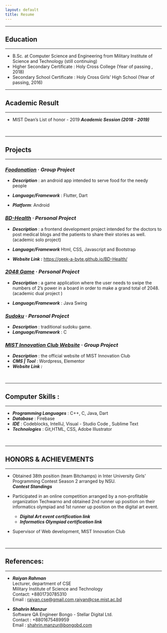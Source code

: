 ```yaml
---
layout: default
title: Resume
---
```


---

## Education

---

- B.Sc. at Computer Science and Engineering from Military Institute of Science and Technology (still continuing)
- Higher Secondary Certificate : Holy Cross College (Year of passing , 2018)
- Secondary School Certificate : Holy Cross Girls’ High School (Year of passing, 2016)

---

## Academic Result

---

- MIST Dean’s List of honor - 2019
  **_Academic Session (2018 - 2019)_**

<br/>

---

## Projects

---

### **_[Foodonation](https://github.com/Geek-a-Byte/Foodonation)_** &middot; **_Group Project_**

- **_Description_** :
  an android app intended to serve food for the needy people

- **_Language/Framework_** :
  Flutter, Dart

- **_Platform_**: Android

### **_[BD-Health](https://github.com/Geek-a-Byte/BD-Health)_** &middot; **_Personal Project_**

- **_Description_** :
  a frontend development project intended for the doctors to post medical blogs
  and the patients to share their stories as
  well. (academic solo project)

- **_Language/Framework_**
  Html, CSS, Javascript and Bootstrap
- **_Website Link :_** https://geek-a-byte.github.io/BD-Health/

### **_[2048 Game](https://github.com/Geek-a-Byte/Game2048)_** &middot; **_Personal Project_**

- **_Description_** : a game application where the user needs to swipe the numbers of 2’s power in a board in order to make a grand total of 2048. (academic dual project )

- **_Language/Framework_** : Java Swing

### **_[Sudoku](https://github.com/Geek-a-Byte/Sudoku)_** &middot; **_Personal Project_**

- **_Description_** : traditional sudoku game.
- **_Language/Framework_** : C

### **_[MIST Innovation Club Website](https://github.com/Geek-a-Byte/Sudoku)_** &middot; **_Group Project_**

- **_Description_** : the official website of MIST Innovation Club
- **_CMS &#124; Tool_** : Wordpress, Elementor
- **_Website Link :[](http://innovationclub.mist.ac.bd)_**

<br/>

---

## Computer Skills :

---

- **_Programming Languages_** : C++, C, Java, Dart
- **_Database_** : Firebase
- **_IDE_** : Codeblocks, IntelliJ, Visual - Studio Code , Sublime Text
- **_Technologies_** : Git,HTML, CSS, Adobe Illustrator

<br/>

---

## HONORS & ACHIEVEMENTS

---

- Obtained 38th position (team Bitchamps) in Inter University Girls' Programming Contest Season 2 arranged by NSU.<br>
  **_Contest Standings[](https://toph.co/c/iugpc-s2/standings)_**

- Participated in an online competition arranged by a non-profitable organization Techwarno and obtained 2nd runner up position on their informatics olympiad and 1st runner up position on the digital art event.<br>

  - **_Digital Art event certification link[](https://drive.google.com/file/d/1pquqVb_D0yM5A2O2ZSSvSVKND-xnIm9c/view?usp=sharing)_**<br>
  - **_Informatics Olympiad certification link[](https://drive.google.com/file/d/1xKO-vr-PuAEIIB8pj5t1Oo0D5aeQbUMd/view?usp=sharing)_**

- Supervisor of Web development, MIST Innovation Club

<br />

---

## References:

---

- **_Raiyan Rahman_** <br>
  Lecturer, department of CSE<br>
  Military Institute of Science and Technology<br>
  Contact: +8801730785310<br>
  Email : raiyan.cse@gmail.com,raiyan@cse.mist.ac.bd

- **_Shahrin Manzur_** <br>
  Software QA Engineer
  Bongo - Stellar Digital Ltd.<br>
  Contact : +8801675489959<br>
  Email : shahrin.manzur@bongobd.com
